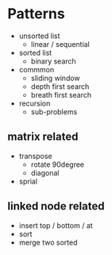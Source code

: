 # Patterns

- unsorted list
  - linear / sequential
- sorted list
  - binary search
- commmon
  - sliding window
  - depth first search
  - breath first search
- recursion
  - sub-problems

## matrix related

- transpose
  - rotate 90degree
  - diagonal
- sprial

## linked node related

- insert top / bottom / at
- sort
- merge two sorted
